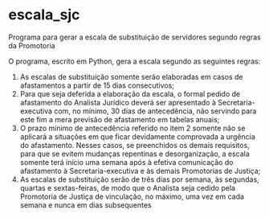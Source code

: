 # escala_sjc
Programa para gerar a escala de substituição de servidores segundo regras da Promotoria

O programa, escrito em Python, gera a escala segundo as seguintes regras:

1. As escalas de substituição somente serão elaboradas em casos de afastamentos a partir de 15 dias consecutivos;
1. Para que seja deferida a elaboração da escala, o formal pedido de afastamento do Analista Jurídico deverá ser apresentado à Secretaria-executiva com, no mínimo, 30 dias de antecedência, não servindo para este fim a mera previsão de afastamento em tabelas anuais;
1. O prazo mínimo de antecedência referido no item 2 somente não se aplicará a situações em que ficar devidamente comprovada a urgência do afastamento. Nesses casos, se preenchidos os demais requisitos, para que se evitem mudanças repentinas e desorganização, a escala somente terá início uma semana após à efetiva comunicação do afastamento à Secretaria-executiva e às demais Promotorias de Justiça;
1. As escalas de substituição serão de três dias por semana, às segundas, quartas e sextas-feiras, de modo que o Analista seja cedido pela Promotoria de Justiça de vinculação, no máximo, uma vez em cada semana e nunca em dias subsequentes
